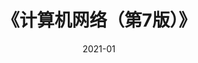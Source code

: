 ---
title: 《计算机网络（第7版）》
page: readings
comment: 
date: 2021-01
douban: https://book.douban.com/subject/26960678/
tags: 
- 计算机
---